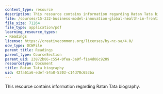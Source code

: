 ```yaml
---
content_type: resource
description: This resource contains information regarding Ratan Tata biography.
file: /courses/15-232-business-model-innovation-global-health-in-frontier-markets-fall-2013/42fa61a6edef54a85303c14d78c653ba_MIT_15_232F13_11_Bio_Rat_N_Tat.pdf
file_size: 71264
file_type: application/pdf
learning_resource_types:
- Readings
license: https://creativecommons.org/licenses/by-nc-sa/4.0/
ocw_type: OCWFile
parent_title: Readings
parent_type: CourseSection
parent_uid: 23872b06-c554-0fea-3a9f-f1a4d06c9209
resourcetype: Document
title: Ratan Tata biography
uid: 42fa61a6-edef-54a8-5303-c14d78c653ba
---
```

This resource contains information regarding Ratan Tata biography.